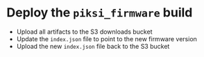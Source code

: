 Deploy the `piksi_firmware` build
=================================

 * Upload all artifacts to the S3 downloads bucket
 * Update the `index.json` file to point to the new firmware version
 * Upload the new `index.json` file back to the S3 bucket


